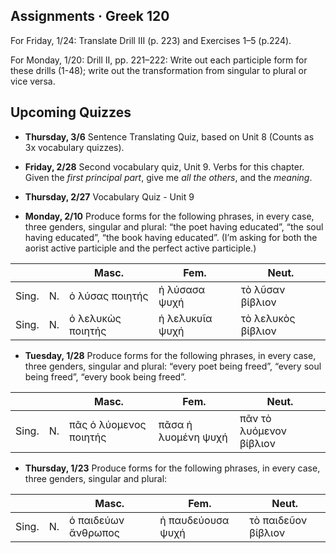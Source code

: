 ## Assignments · Greek 120

For Friday, 1/24: Translate Drill III (p. 223) and Exercises 1–5 (p.224).

For Monday, 1/20: Drill II, pp. 221–222: Write out each participle form for these drills (1-48); write out the transformation from singular to plural or vice versa.

## Upcoming Quizzes

- **Thursday, 3/6** Sentence Translating Quiz, based on Unit 8 (Counts as 3x vocabulary quizzes).

- **Friday, 2/28** Second vocabulary quiz, Unit 9. Verbs for this chapter. Given the _first principal part_, give me _all the others_, and the _meaning_.

- **Thursday, 2/27** Vocabulary Quiz - Unit 9


- **Monday, 2/10** Produce forms for the following phrases, in every case, three genders, singular and plural: “the poet having educated”, “the soul having educated”, “the book having educated”. (I’m asking for both the aorist active participle and the perfect active participle.)

| |  | Masc. | Fem. | Neut. |
|---|---|---|---|---|
| Sing. | N. | ὁ λύσας ποιητής | ἡ λύσασα ψυχή |  τὸ λῦσαν βίβλιον |
| Sing. | N. | ὁ λελυκὼς ποιητής | ἡ λελυκυῖα ψυχή |  τὸ λελυκὸς βίβλιον |


- **Tuesday, 1/28** Produce forms for the following phrases, in every case, three genders, singular and plural: “every poet being freed”, “every soul being freed”, “every book being freed”.

| |  | Masc. | Fem. | Neut. |
|---|---|---|---|---|
| Sing. | N. | πᾶς ὁ λύομενος ποιητής | πᾶσα ἡ λυομένη ψυχή | πᾶν τὸ λυόμενον βίβλιον |


- **Thursday, 1/23** Produce forms for the following phrases, in every case, three genders, singular and plural:

| |  | Masc. | Fem. | Neut. |
|---|---|---|---|---|
| Sing. | N. | ὁ παιδεύων ἄνθρωπος | ἡ παυδεύουσα ψυχή | τὸ παιδεῦον βίβλιον |

